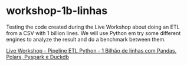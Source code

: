 # workshop-1b-linhas
Testing the code created during the Live Workshop about doing an ETL from a CSV with 1 billion lines. We will use Python em try some different engines to analyze the result and do a benchmark between them.

<a href="https://www.youtube.com/watch?v=X3_QTVIjJz0" target="_blank">Live Workshop - Pipeline ETL Python - 1 Bilhão de linhas com Pandas, Polars, Pyspark e Duckdb</a>
